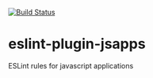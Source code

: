 [![Build Status](https://travis-ci.org/ideadapt/eslint-plugin-jsapps.svg?branch=master)](https://travis-ci.org/ideadapt/eslint-plugin-jsapps)

# eslint-plugin-jsapps
ESLint rules for javascript applications
